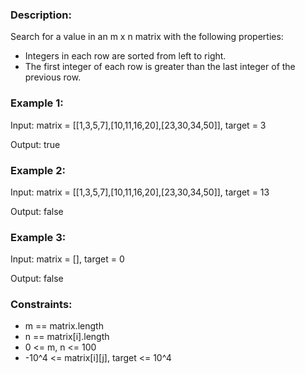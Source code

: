 ### Description:

Search for a value in an m x n matrix with the following properties:
- Integers in each row are sorted from left to right.
- The first integer of each row is greater than the last integer of the previous row.



### Example 1:

Input: matrix = [[1,3,5,7],[10,11,16,20],[23,30,34,50]], target = 3

Output: true

### Example 2:

Input: matrix = [[1,3,5,7],[10,11,16,20],[23,30,34,50]], target = 13

Output: false

### Example 3:

Input: matrix = [], target = 0

Output: false



### Constraints:

- m == matrix.length
- n == matrix[i].length
- 0 <= m, n <= 100
- -10^4 <= matrix[i][j], target <= 10^4